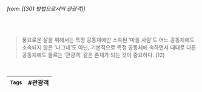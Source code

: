 
###### from: [[301 방법으로서의 관광객]]

<br/>

> 풍요로운 삶을 위해서는 특정 공동체에만 소속된 ‘마을 사람’도 어느 공동체에도 소속되지 않은 ‘나그네’도 아닌, 기본적으로 특정 공동체에 속하면서 때때로 다른 공동체에도 들르는 ‘관광객’ 같은 존재가 되는 것이 중요하다. (12)

<br/>

| <small> Tags </small> | #관광객 |
| --- | --- |

